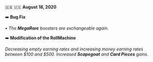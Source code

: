 🇬🇧 🇺🇸 **August 18, 2020**

➡️ **Bug Fix**

*• The **MegaRare** boosters are exchangeable again.*

➡️ **Modification of the RollMachine**

*Decreasing empty earning rates and increasing money earning rates between $100 and $500.*
*Increased **Scapegoat** and **Card Pieces** gains.*